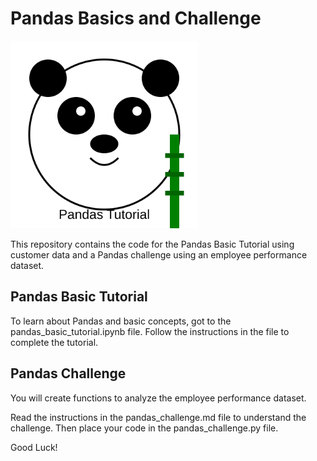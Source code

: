 # Pandas Basics and Challenge

<img src="assets/panda.svg" alt="Fun Panda" width="300">

This repository contains the code for the Pandas Basic Tutorial using customer data and a Pandas challenge using an employee performance dataset.

## Pandas Basic Tutorial

To learn about Pandas and basic concepts, got to the pandas_basic_tutorial.ipynb file. Follow the instructions in the file to complete the tutorial.

## Pandas Challenge

You will create functions to analyze the employee performance dataset.

Read the instructions in the pandas_challenge.md file to understand the challenge. Then place your code in the pandas_challenge.py file.

Good Luck!
